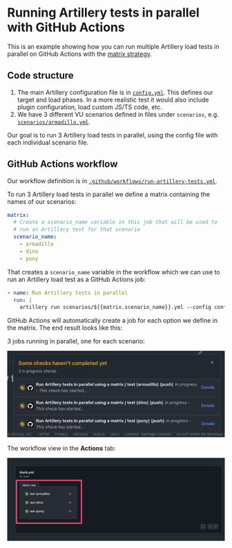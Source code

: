 # Running Artillery tests in parallel with GitHub Actions

This is an example showing how you can run multiple Artillery load tests in parallel on GitHub Actions with the [matrix strategy](https://docs.github.com/en/actions/writing-workflows/choosing-what-your-workflow-does/running-variations-of-jobs-in-a-workflow).

## Code structure

1. The main Artillery configuration file is in [`config.yml`](./config.yml). This defines our target and load phases. In a more realistic test it would also include plugin configuration, load custom JS/TS code, etc.
2. We have 3 different VU scenarios defined in files under `scenarios`, e.g. [`scenarios/armadillo.yml`](./scenarios/armadillo.yml).

Our goal is to run 3 Artillery load tests in parallel, using the config file with each individual scenario file.

## GitHub Actions workflow

Our workflow definition is in [`.github/workflows/run-artillery-tests.yml`](./.github/workflows/run-artillery-tests.yml).

To run 3 Artillery load tests in parallel we define a matrix containing the names of our scenarios:

```yaml
matrix:
  # Create a scenario_name variable in this job that will be used to
  # run an Artillery test for that scenario
  scenario_name:
    - armadillo
    - dino
    - pony
```

That creates a `scenario_name` variable in the workflow which we can use to run an Artillery load test as a GitHub Actions job:

```yaml
- name: Run Artillery tests in parallel
  run: |
    artillery run scenarios/${{matrix.scenario_name}}.yml --config config.yml
```

GitHub Actions will automatically create a job for each option we define in the matrix. The end result looks like this:

3 jobs running in parallel, one for each scenario:

![checks](./images/checks.png)

The workflow view in the **Actions** tab:

![ui](./images/jobs.png)

